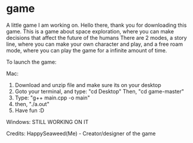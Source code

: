 # game
A little game I am working on.
Hello there, thank you for downloading this game. 
This is a game about space exploration, where you can make decisions that affect the future of the humans
There are 2 modes, a story line, where you can make your own character and play, and a free roam mode, where you can
play the game for a infinite amount of time.

To launch the game:

Mac:
1. Download and unzip file and make sure its on your desktop
2. Goto your terminal, and type: "cd Desktop" Then, "cd game-master"
3. Type: "g++ main.cpp -o main"
4. then, "./a.out"
5. Have fun :D

Windows:
STILL WORKING ON IT

Credits: 
HappySeaweed(Me) - Creator/designer of the game

